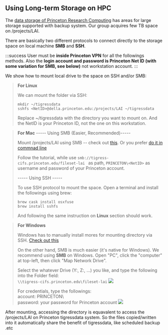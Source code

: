 ## Using Long-term Storage on HPC

The [data storage of Princeton Research Computing](https://researchcomputing.princeton.edu/support/knowledge-base/data-storage) has areas for large storage supported with backup system. Our group acquires few TB space on /projects/LAI. 

There are basically two different protocols to connect directly to the storage space on local machine **SMB** and **SSH**.

:::success
User must be **inside Princeton VPN** for all the followings methods. Also the **login account and password is Princeton Net ID (with some variation for SMB, see below)** not workstation account.
:::


We show how to mount local drive to the space on SSH and/or SMB:

> **For Linux**
> 
> We can mount the folder via SSH:
> 
> `mkdir ~/tigressdata`\
> `sshfs <NetID>@della.princeton.edu:/projects/LAI ~/tigressdata`
> 
> Replace ~/tigressdata with the directory you want to mount on. And the NetID is your Princeton ID, not the one on this workstation.

> **For Mac**
> ----- Using SMB (Easier, Recommended)-----
>
> Mount /projects/LAI using SMB -- check out [this](https://ag.montana.edu/it/support/smb-macs.html). Or you prefer [do it in commnad line](https://gist.github.com/natritmeyer/6621231)
> 
> Follow the tutorial, while use `smb://tigress-cifs.princeton.edu/fileset-lai
` as path, `PRINCETON\<NetID>` as username and password of your Princeton account.
>
> ----- Using SSH -----
> 
> To use SSH protocol to mount the space. Open a terminal and install the followings using brew:
>
>`brew cask install osxfuse`\
`brew install sshfs`
>
> And following the same instruction on **Linux** section should work.

> **For Windows**
> 
> Windows has to manually install mores for mounting directory via SSH. 
> [Check out this](https://github.com/billziss-gh/sshfs-win)
>
> On the other hand, SMB is much easier (it's native for Windows). We recommend using **SMB** on Windows. Open "PC", click the "computer" at top-left, then click "Map Network Drive".
>
> Select the whatever Drive (Y:, Z:, ...) you like, and type the following into the Folder field:\
> `\\tigress-cifs.princeton.edu\fileset-lai`
> ![](https://i.imgur.com/7eoskcn.png)
>
> For credentials, type the followings:\
> account: PRINCETON\\<NetID>\
> password: your password for Princeton account
> ![](https://i.imgur.com/0s6h5Iq.png)

After mounting, accessing the directory is equavalent to access the /projects/LAI on Princeton tigressdata system. So the files copied/written into it automatically share the benefit of tigressdata, like scheduled backup .etc